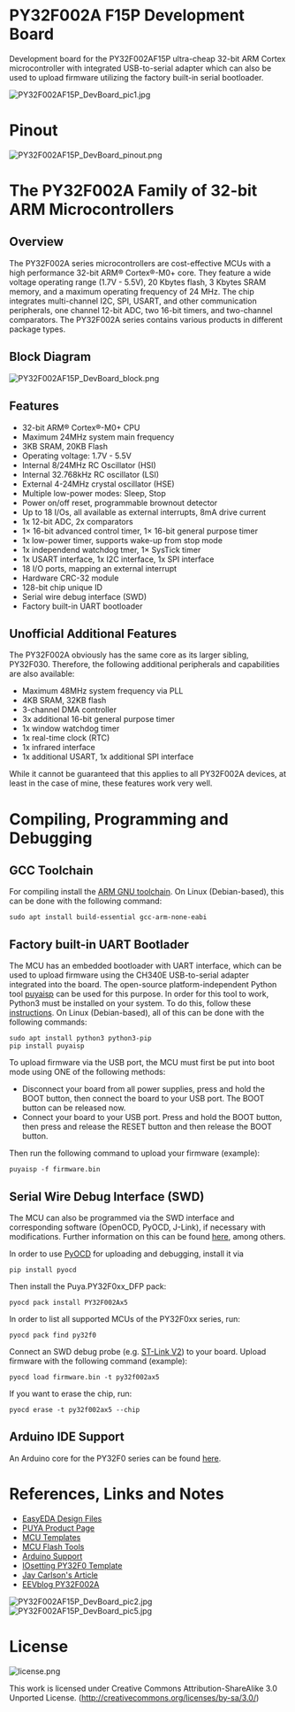 # PY32F002A F15P Development Board
Development board for the PY32F002AF15P ultra-cheap 32-bit ARM Cortex microcontroller with integrated USB-to-serial adapter which can also be used to upload firmware utilizing the factory built-in serial bootloader.

![PY32F002AF15P_DevBoard_pic1.jpg](https://raw.githubusercontent.com/wagiminator/Development-Boards/main/PY32F002AF15P_DevBoard/documentation/PY32F002AF15P_DevBoard_pic1.jpg)

# Pinout
![PY32F002AF15P_DevBoard_pinout.png](https://raw.githubusercontent.com/wagiminator/Development-Boards/main/PY32F002AF15P_DevBoard/documentation/PY32F002AF15P_DevBoard_pinout.png)

# The PY32F002A Family of 32-bit ARM Microcontrollers
## Overview
The PY32F002A series microcontrollers are cost-effective MCUs with a high performance 32-bit ARM® Cortex®-M0+ core. They feature a wide voltage operating range (1.7V - 5.5V), 20 Kbytes flash, 3 Kbytes SRAM memory, and a maximum operating frequency of 24 MHz. The chip integrates multi-channel I2C, SPI, USART, and other communication peripherals, one channel 12-bit ADC, two 16-bit timers, and two-channel comparators. The PY32F002A series contains various products in different package types.

## Block Diagram
![PY32F002AF15P_DevBoard_block.png](https://raw.githubusercontent.com/wagiminator/Development-Boards/main/PY32F002AF15P_DevBoard/documentation/PY32F002AF15P_DevBoard_block.png)

## Features
- 32-bit ARM® Cortex®-M0+ CPU
- Maximum 24MHz system main frequency
- 3KB SRAM, 20KB Flash
- Operating voltage: 1.7V - 5.5V
- Internal 8/24MHz RC Oscillator (HSI)
- Internal 32.768kHz RC oscillator (LSI)
- External 4-24MHz crystal oscillator (HSE)
- Multiple low-power modes: Sleep, Stop
- Power on/off reset, programmable brownout detector
- Up to 18 I/Os, all available as external interrupts, 8mA drive current
- 1x 12-bit ADC, 2x comparators
- 1× 16-bit advanced control timer, 1× 16-bit general purpose timer
- 1x low-power timer, supports wake-up from stop mode
- 1x independend watchdog tmer, 1× SysTick timer
- 1x USART interface, 1x I2C interface, 1x SPI interface
- 18 I/O ports, mapping an external interrupt
- Hardware CRC-32 module
- 128-bit chip unique ID
- Serial wire debug interface (SWD)
- Factory built-in UART bootloader

## Unofficial Additional Features
The PY32F002A obviously has the same core as its larger sibling, PY32F030. Therefore, the following additional peripherals and capabilities are also available:
- Maximum 48MHz system frequency via PLL
- 4KB SRAM, 32KB flash
- 3-channel DMA controller
- 3x additional 16-bit general purpose timer
- 1x window watchdog timer
- 1x real-time clock (RTC)
- 1x infrared interface
- 1x additional USART, 1x additional SPI interface

While it cannot be guaranteed that this applies to all PY32F002A devices, at least in the case of mine, these features work very well.

# Compiling, Programming and Debugging
## GCC Toolchain
For compiling install the [ARM GNU toolchain](https://developer.arm.com/downloads/-/arm-gnu-toolchain-downloads). On Linux (Debian-based), this can be done with the following command:
```
sudo apt install build-essential gcc-arm-none-eabi
```

## Factory built-in UART Bootlader
The MCU has an embedded bootloader with UART interface, which can be used to upload firmware using the CH340E USB-to-serial adapter integrated into the board. The open-source platform-independent Python tool [puyaisp](https://pypi.org/project/puyaisp/) can be used for this purpose. In order for this tool to work, Python3 must be installed on your system. To do this, follow these [instructions](https://www.pythontutorial.net/getting-started/install-python/). On Linux (Debian-based), all of this can be done with the following commands:

```
sudo apt install python3 python3-pip
pip install puyaisp
```

To upload firmware via the USB port, the MCU must first be put into boot mode using ONE of the following methods:
- Disconnect your board from all power supplies, press and hold the BOOT button, then connect the board to your USB port. The BOOT button can be released now.
- Connect your board to your USB port. Press and hold the BOOT button, then press and release the RESET button and then release the BOOT button.

Then run the following command to upload your firmware (example):

```
puyaisp -f firmware.bin
```

## Serial Wire Debug Interface (SWD)
The MCU can also be programmed via the SWD interface and corresponding software (OpenOCD, PyOCD, J-Link), if necessary with modifications. Further information on this can be found [here](https://github.com/IOsetting/py32f0-template), among others.

In order to use [PyOCD](https://pyocd.io/) for uploading and debugging, install it via

```
pip install pyocd
```

Then install the Puya.PY32F0xx_DFP pack:

```
pyocd pack install PY32F002Ax5
```

In order to list all supported MCUs of the PY32F0xx series, run:

```
pyocd pack find py32f0
```

Connect an SWD debug probe (e.g. [ST-Link V2](https://aliexpress.com/w/wholesale-st%2525252dlink-v2.html)) to your board. Upload firmware with the following command (example):

```
pyocd load firmware.bin -t py32f002ax5
```

If you want to erase the chip, run:

```
pyocd erase -t py32f002ax5 --chip
```

## Arduino IDE Support
An Arduino core for the PY32F0 series can be found [here](https://github.com/py32duino/Arduino-PY32).

# References, Links and Notes
- [EasyEDA Design Files](https://oshwlab.com/wagiminator)
- [PUYA Product Page](https://www.puyasemi.com/py32_xilie.html)
- [MCU Templates](https://github.com/wagiminator/MCU-Templates)
- [MCU Flash Tools](https://github.com/wagiminator/MCU-Flash-Tools)
- [Arduino Support](https://github.com/py32duino/Arduino-PY32)
- [IOsetting PY32F0 Template](https://github.com/IOsetting/py32f0-template)
- [Jay Carlson's Article](https://jaycarlson.net/2023/02/04/the-cheapest-flash-microcontroller-you-can-buy-is-actually-an-arm-cortex-m0/)
- [EEVblog PY32F002A](https://www.eevblog.com/forum/microcontrollers/$0-11-py32f002a-m0-24mhz-320kb-actually-324kb-more-peripherals/)

![PY32F002AF15P_DevBoard_pic2.jpg](https://raw.githubusercontent.com/wagiminator/Development-Boards/main/PY32F002AF15P_DevBoard/documentation/PY32F002AF15P_DevBoard_pic2.jpg)
![PY32F002AF15P_DevBoard_pic5.jpg](https://raw.githubusercontent.com/wagiminator/Development-Boards/main/PY32F002AF15P_DevBoard/documentation/PY32F002AF15P_DevBoard_pic5.jpg)

# License

![license.png](https://i.creativecommons.org/l/by-sa/3.0/88x31.png)

This work is licensed under Creative Commons Attribution-ShareAlike 3.0 Unported License. 
(http://creativecommons.org/licenses/by-sa/3.0/)
